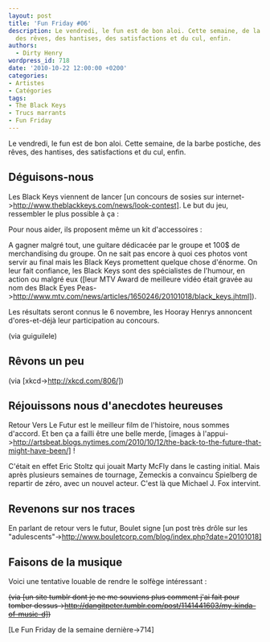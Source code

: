 ```yaml
---
layout: post
title: 'Fun Friday #06'
description: Le vendredi, le fun est de bon aloi. Cette semaine, de la barbe postiche,
  des rêves, des hantises, des satisfactions et du cul, enfin.
authors:
  - Dirty Henry
wordpress_id: 718
date: '2010-10-22 12:00:00 +0200'
categories:
- Artistes
- Catégories
tags:
- The Black Keys
- Trucs marrants
- Fun Friday
---
```

Le vendredi, le fun est de bon aloi. Cette semaine, de la barbe postiche, des rêves, des hantises, des satisfactions et du cul, enfin.

<h2>Déguisons-nous</h2>

Les Black Keys viennent de lancer [un concours de sosies sur internet->http://www.theblackkeys.com/news/look-contest].
Le but du jeu, ressembler le plus possible à ça :

<img432>

Pour nous aider, ils proposent même un kit d'accessoires :

<img433>

A gagner malgré tout, une guitare dédicacée par le groupe et 100$ de merchandising du groupe. On ne sait pas encore à quoi ces photos vont servir au final mais les Black Keys promettent quelque chose d'énorme. On leur fait confiance, les Black Keys sont des spécialistes de l'humour, en action ou malgré eux ([leur MTV Award de meilleure vidéo était gravée au nom des Black Eyes Peas->http://www.mtv.com/news/articles/1650246/20101018/black_keys.jhtml]).

Les résultats seront connus le 6 novembre, les Hooray Henrys annoncent d'ores-et-déjà leur participation au concours.

(via guiguilele)

<h2>Rêvons un peu</h2>

<img434>

(via [xkcd->http://xkcd.com/806/])

<h2>Réjouissons nous d'anecdotes heureuses</h2>

Retour Vers Le Futur est le meilleur film de l'histoire, nous sommes d'accord. Et ben ça a failli être une belle merde, [images à l'appui->http://artsbeat.blogs.nytimes.com/2010/10/12/the-back-to-the-future-that-might-have-been/] !

C'était en effet Eric Stoltz qui jouait Marty McFly dans le casting initial. Mais après plusieurs semaines de tournage, Zemeckis a convaincu Spielberg de repartir de zéro, avec un nouvel acteur. C'est là que Michael J. Fox intervint.

<h2>Revenons sur nos traces</h2>

En parlant de retour vers le futur, Boulet signe [un post très drôle sur les "adulescents"->http://www.bouletcorp.com/blog/index.php?date=20101018]

<h2>Faisons de la musique</h2>

Voici une tentative louable de rendre le solfège intéressant :

<img435>

<strike>(via [un site tumblr dont je ne me souviens plus comment j'ai fait pour tomber dessus->http://dangitpeter.tumblr.com/post/1141441603/my-kinda-of-music-d])</strike>

[Le Fun Friday de la semaine dernière->714]
